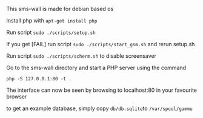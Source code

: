 This sms-wall is made for debian based os

Install php with `apt-get install php`

Run script `sudo ./scripts/setup.sh`

If you get [FAIL] run script `sudo ./scripts/start_gsm.sh` and rerun setup.sh

Run script `sudo ./scripts/scherm.sh` to disable screensaver

Go to the sms-wall directory and start a PHP server using the command

`php -S 127.0.0.1:80 -t .`

The interface can now be seen by browsing to localhost:80 in your favourite browser 

to get an example database, simply copy `db/db.sqlite`to `/var/spool/gammu`
